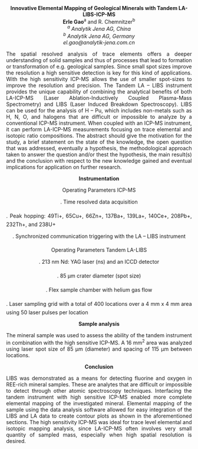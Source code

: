 <center><strong>Innovative Elemental Mapping of Geological Minerals with Tandem
LA-LIBS-ICP-MS</strong>

<center><strong>Erle Gao</strong><sup>a</sup> and R. Chemnitzer<sup>b</sup>

<center><i><sup>a</sup> Analytik Jena AG, China</i>

<center><i><sup>b</sup> Analytik Jena AG, Germany</i>

<center><i>el.gao@analytik-jena.com.cn</i>

<p style=text-align:justify>The spatial resolved analysis of trace elements offers a deeper
understanding of solid samples and thus of processes that lead to
formation or transformation of e.g. geological samples. Since small spot
sizes improve the resolution a high sensitive detection is key for this
kind of applications. With the high sensitivity ICP-MS allows the use of
smaller spot-sizes to improve the resolution and precision. The Tandem
LA – LIBS instrument provides the unique capability of combining the
analytical benefits of both LA-ICP-MS (Laser Ablation-Inductively
Coupled Plasma-Mass Spectrometry) and LIBS (Laser Induced Breakdown
Spectroscopy). LIBS can be used for the analysis of H – Pu, which
includes non-metals such as H, N, O, and halogens that are difficult or
impossible to analyze by a conventional ICP-MS instrument. When coupled
with an ICP-MS instrument, it can perform LA-ICP-MS measurements
focusing on trace elemental and isotopic ratio compositions. The
abstract should give the motivation for the study, a brief statement on
the state of the knowledge, the open question that was addressed,
eventually a hypothesis, the methodological approach taken to answer the
question and/or thest the hypothesis, the main result(s) and the
conclusion with respect to the new knowledge gained and eventual
implications for application on further research.

<strong>Instrumentation</strong>

Operating Parameters ICP-MS

. Time resolved data acquisition

<p style=text-align:justify>. Peak hopping: 49Ti+, 65Cu+, 66Zn+, 137Ba+, 139La+, 140Ce+, 208Pb+,
232Th+, and 238U+

. Synchronized communication triggering with the LA – LIBS instrument

Operating Parameters Tandem LA-LIBS

. 213 nm Nd: YAG laser (ns) and an ICCD detector

. 85 μm crater diameter (spot size)

. Flex sample chamber with helium gas flow

<p style=text-align:justify>. Laser sampling grid with a total of 400 locations over a 4 mm x 4 mm
area using 50 laser pulses per location

<strong>Sample analysis</strong>

<p style=text-align:justify>The mineral sample was used to assess the ability of the tandem
instrument in combination with the high sensitive ICP-MS. A 16 mm<sup>2</sup>
area was analyzed using laser spot size of 85 μm (diameter) and spacing
of 115 μm between locations.

<strong>Conclusion</strong>

<p style=text-align:justify>LIBS was demonstrated as a means for detecting fluorine and oxygen in
REE-rich mineral samples. These are analytes that are difficult or
impossible to detect through other atomic spectroscopy techniques.
Interfacing the tandem instrument with high sensitive ICP-MS enabled
more complete elemental mapping of the investigated mineral. Elemental
mapping of the sample using the data analysis software allowed for easy
integration of the LIBS and LA data to create contour plots as shown in
the aforementioned sections. The high sensitivity ICP-MS was ideal for
trace level elemental and isotopic mapping analysis, since LA-ICP-MS
often involves very small quantity of sampled mass, especially when high
spatial resolution is desired.
